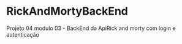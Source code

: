 # RickAndMortyBackEnd
Projeto 04 modulo 03 - BackEnd da ApiRick and  morty com login e autenticação
